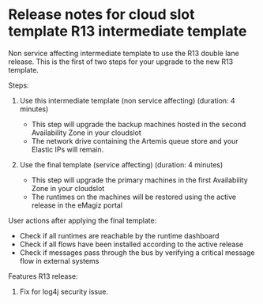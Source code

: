 # Release notes for cloud slot template R13 intermediate template

Non service affecting intermediate template to use the R13 double lane release. This is the first of two steps for your upgrade to the new R13 template.

Steps:

1) Use this intermediate template (non service affecting) (duration: 4 minutes)

    - This step will upgrade the backup machines hosted in the second Availability Zone in your cloudslot
    - The network drive containing the Artemis queue store and your Elastic IPs will remain.

2) Use the final template (service affecting) (duration: 4 minutes)

    - This step will upgrade the primary machines in the first Availability Zone in your cloudslot
    - The runtimes on the machines will be restored using the active release in the eMagiz portal

User actions after applying the final template:

- Check if all runtimes are reachable by the runtime dashboard
- Check if all flows have been installed according to the active release
- Check if messages pass through the bus by verifying a critical message flow in external systems

Features R13 release:

1) Fix for log4j security issue.

